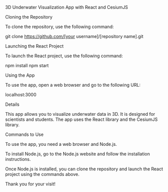 3D Underwater Visualization App with React and CesiumJS

Cloning the Repository

To clone the repository, use the following command:

git clone https://github.com/[your username]/[repository name].git

Launching the React Project

To launch the React project, use the following command:

npm install
npm start

Using the App

To use the app, open a web browser and go to the following URL:

localhost:3000

Details

This app allows you to visualize underwater data in 3D. It is designed for scientists and students. The app uses the React library and the CesiumJS library.

Commands to Use

To use the app, you need a web browser and Node.js.

To install Node.js, go to the Node.js website and follow the installation instructions.

Once Node.js is installed, you can clone the repository and launch the React project using the commands above.

Thank you for your visit!
